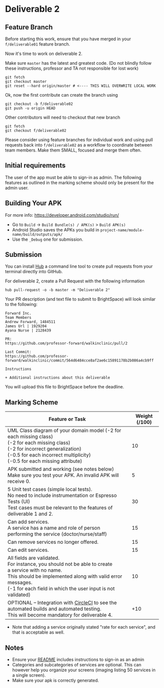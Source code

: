 
# Deliverable 2

## Feature Branch

Before starting this work, ensure that you have merged in your `f/deliverable01`
feature branch.

Now it's time to work on deliverable 2.

Make sure `master` has the latest and greatest code.
(Do not blindly follow these instructions, professor and TA not responsible for lost work)

```
git fetch
git checkout master
git reset --hard origin/master # <---- THIS WILL OVERWRITE LOCAL WORK
```

Ok, now the first contribute can create the branch using

```
git checkout -b f/deliverable02
git push -u origin HEAD
```

Other contributors will need to checkout that new branch

```
git fetch
git checkout f/deliverable02
```

Please consider using feature branches for individual work and using
pull requests back into `f/deliverable02` as a workflow to coordinate
between team members.  Make them SMALL, focused and merge them often.

## Initial requirements

The user of the app must be able to sign-in as admin.
The following features as outlined in the marking scheme should only be present for the admin user.

## Building Your APK

For more info: https://developer.android.com/studio/run/

* Go to `Build` -> `Build Bundle(s) / APK(s)` > `Build APK(s)`
* Android Studio saves the APKs you build in `project-name/module-name/build/outputs/apk/`
* Use the `_Debug` one for submission.

## Submission

You can install [Hub](https://github.com/github/hub)
a command line tool to create pull requests
from your terminal directly into GitHub.

For deliverable 2, create a Pull Request with
the following information

```
hub pull-request -o -b master -m "Deliverable 2"
```

Your PR description (and text file to submit to BrightSpace)
will look similar to the following:

```
Forward Inc.
Team Members
Andrew Forward, 1484511 
James Url | 1929204 
Ayana Nurse | 2128439

PR:
https://github.com/professor-forward/walkinclinic/pull/2

Last Commit:
https://github.com/professor-forward/walkinclinic/commit/564d6484cce8af2ae6c15891178b2b086a4cb9ff

Instructions

+ Additional instructions about this deliverable
```

You will upload this file to BrightSpace before the deadline.

## Marking Scheme

| Feature or Task | Weight (/100) |
| --- | --- |
| UML Class diagram of your domain model (-2 for each missing class)<br>(-2 for each missing class)<br>(-2 for incorrect generalization)<br>(-0.5 for each incorrect multiplicity)<br>(-0.5 for each missing attribute) | 10 |
| APK submitted and working (see notes below)<br>Make sure you test your APK. An invalid APK will receive 0. | 5 |
| 5 Unit test cases (simple local tests).<br>No need to include instrumentation or Espresso Tests (UI)<br>Test cases must be relevant to the features of deliverable 1 and 2. | 30 |
| Can add services.<br>A service has a name and role of person performing the service (doctor/nurse/staff) | 15 |
| Can remove services no longer offered. | 15 |
| Can edit services. | 15 |
| All fields are validated.<br>For instance, you should not be able to create<br>a service with no name. <br>This should be implemented along with valid error messages.<br>(-1 for each field in which the user input is not validated) | 10 |
| OPTIONAL – Integration with [CircleCI](https://circleci.com/) to see the automated builds and automated testing.<br>This will become mandatory for deliverable 4. | +10 |

* Note that adding a service originally stated "rate for each service", and that is acceptable as well.


## Notes

* Ensure your [README](/README.md) includes instructions to sign-in as an admin
* Categories and subcategories of services are optional. This can however help you organize
your screens (imaging listing 50 services in a single screen).
* Make sure your apk is correctly generated.
